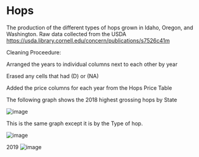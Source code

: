 # Hops

The production of the different types of hops grown in Idaho, Oregon, and Washington. 
 Raw data collected from the USDA https://usda.library.cornell.edu/concern/publications/s7526c41m

Cleaning Proceedure:

Arranged the years to individual columns next to each other by year

Erased any cells that had (D) or (NA)

Added the price columns for each year from the Hops Price Table

The following graph shows the 2018 highest grossing hops by State


![image](https://user-images.githubusercontent.com/61097093/113803503-8a921600-9711-11eb-89c8-62803daddae5.png)

This is the same graph except it is by the Type of hop.

![image](https://user-images.githubusercontent.com/61097093/113804003-83b7d300-9712-11eb-9473-d51a1536146d.png)


2019
![image](https://user-images.githubusercontent.com/61097093/114652773-64352300-9c9b-11eb-90e4-ad62ece8b8ca.png)
